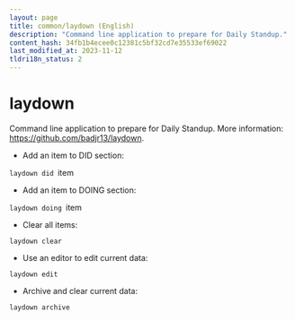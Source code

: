 ```yaml
---
layout: page
title: common/laydown (English)
description: "Command line application to prepare for Daily Standup."
content_hash: 34fb1b4ecee0c12381c5bf32cd7e35533ef69022
last_modified_at: 2023-11-12
tldri18n_status: 2
---
```

# laydown

Command line application to prepare for Daily Standup.
More information: <https://github.com/badjr13/laydown>.

- Add an item to DID section:

`laydown did `<span class="tldr-var badge badge-pill bg-dark-lm bg-white-dm text-white-lm text-dark-dm font-weight-bold">item</span>

- Add an item to DOING section:

`laydown doing `<span class="tldr-var badge badge-pill bg-dark-lm bg-white-dm text-white-lm text-dark-dm font-weight-bold">item</span>

- Clear all items:

`laydown clear`

- Use an editor to edit current data:

`laydown edit`

- Archive and clear current data:

`laydown archive`
